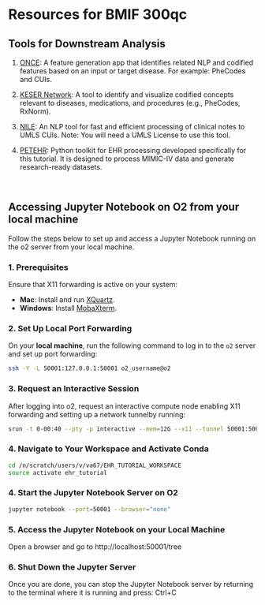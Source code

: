 # Resources for BMIF 300qc

## Tools for Downstream Analysis

1. [ONCE](https://shiny.parse-health.org/ONCE/): A feature generation app that identifies related NLP and codified features based on an input or target disease. For example: PheCodes and CUIs.

2. [KESER Network](https://shiny.parse-health.org/kesernetwork-linkage/): A tool to identify and visualize codified concepts relevant to diseases, medications, and procedures (e.g., PheCodes, RxNorm).

3. [NILE](https://celehs.hms.harvard.edu/software/NILE.html): An NLP tool for fast and efficient processing of clinical notes to UMLS CUIs. Note: You will need a UMLS License to use this tool.

4. [PETEHR](https://pypi.org/project/petehr/): Python toolkit for EHR processing developed specifically for this tutorial. It is designed to process MIMIC-IV data and generate research-ready datasets. 


&nbsp;


## Accessing Jupyter Notebook on O2 from your local machine

Follow the steps below to set up and access a Jupyter Notebook running on the o2 server from your local machine.


### 1. Prerequisites
Ensure that X11 forwarding is active on your system:
- **Mac**: Install and run [XQuartz](https://www.xquartz.org/).
- **Windows**: Install [MobaXterm](https://mobaxterm.mobatek.net/).

### 2. Set Up Local Port Forwarding
On your **local machine**, run the following command to log in to the `o2` server and set up port forwarding:
```bash
ssh -Y -L 50001:127.0.0.1:50001 o2_username@o2
```

### 3. Request an Interactive Session
After logging into o2, request an interactive compute node enabling X11 forwarding and setting up a network tunnelby running:
```bash
srun -t 0-00:40 --pty -p interactive --mem=12G --x11 --tunnel 50001:50001 /bin/bash
```

### 4. Navigate to Your Workspace and Activate Conda
```bash
cd /n/scratch/users/v/va67/EHR_TUTORIAL_WORKSPACE
source activate ehr_tutorial
```

### 4. Start the Jupyter Notebook Server on O2
```bash
jupyter notebook --port=50001 --browser="none"
```

### 5. Access the Jupyter Notebook on your Local Machine
Open a browser and go to
http://localhost:50001/tree

### 6. Shut Down the Jupyter Server
Once you are done, you can stop the Jupyter Notebook server by returning to the terminal where it is running and press:
Ctrl+C
